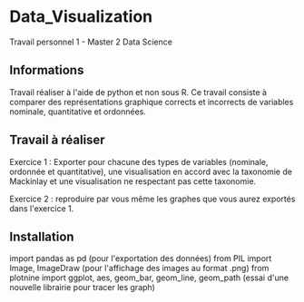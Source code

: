 # Data_Visualization


Travail personnel 1 - Master 2 Data Science

## Informations

Travail réaliser à l'aide de python et non sous R.
Ce travail consiste à comparer des représentations graphique corrects et incorrects de variables nominale, quantitative et ordonnées.

## Travail à réaliser

Exercice 1 :
Exporter pour chacune des types de variables (nominale, ordonnée et quantitative), une visualisation en accord avec la taxonomie de Mackinlay et une visualisation ne respectant pas cette taxonomie.

Exercice 2 : reproduire par vous même les graphes que vous aurez exportés dans l'exercice 1.

## Installation

import pandas as pd (pour l'exportation des données)
from PIL import Image, ImageDraw (pour l'affichage des images au format .png)
from plotnine import ggplot, aes, geom_bar, geom_line, geom_path (essai d'une nouvelle librairie pour tracer les graph)

